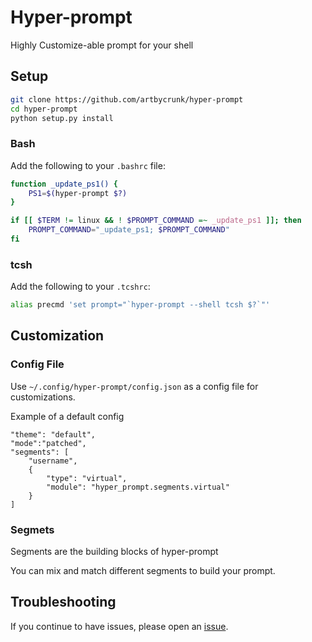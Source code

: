 # Hyper-prompt
Highly Customize-able prompt for your shell

## Setup

```bash
git clone https://github.com/artbycrunk/hyper-prompt
cd hyper-prompt
python setup.py install
```

### Bash

Add the following to your `.bashrc` file:

```bash
function _update_ps1() {
    PS1=$(hyper-prompt $?)
}

if [[ $TERM != linux && ! $PROMPT_COMMAND =~ _update_ps1 ]]; then
    PROMPT_COMMAND="_update_ps1; $PROMPT_COMMAND"
fi
```

### tcsh

Add the following to your `.tcshrc`:

```bash
alias precmd 'set prompt="`hyper-prompt --shell tcsh $?`"'
```

## Customization

### Config File

Use `~/.config/hyper-prompt/config.json` as a config file for customizations.

Example of a default config
```
"theme": "default",
"mode":"patched",
"segments": [
    "username",
    {
        "type": "virtual",
        "module": "hyper_prompt.segments.virtual"
    }
]
```

### Segmets

Segments are the building blocks of hyper-prompt

You can mix and match different segments to build your prompt.

## Troubleshooting

If you continue to have issues, please open an
[issue](https://github.com/artbycrunk/hyper-prompt/issues/new).
